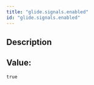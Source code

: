 ```yaml
---
title: "glide.signals.enabled"
id: "glide.signals.enabled"
---
```

## Description



## Value: 
```
true
```